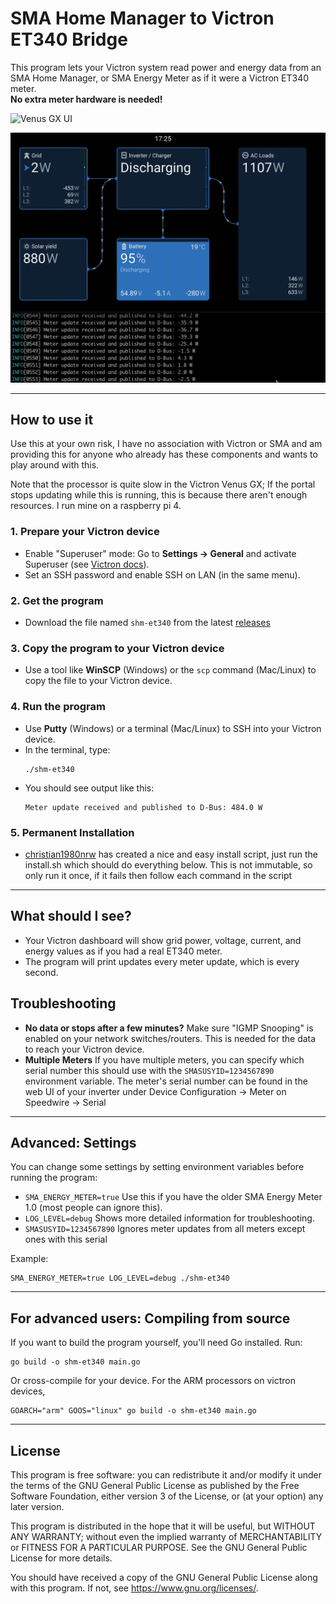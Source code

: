 # SMA Home Manager to Victron ET340 Bridge

This program lets your Victron system read power and energy data from an SMA Home Manager, or SMA Energy Meter as if it were a Victron ET340 meter.  
**No extra meter hardware is needed!**

![Venus GX UI](img/meter_sample.gif)

![Venus UI v2](img/victron_gui_v2.gif)

---

## How to use it

Use this at your own risk, I have no association with Victron or SMA and am providing
this for anyone who already has these components and wants to play around with this.

Note that the processor is quite slow in the Victron Venus GX; If the portal stops updating while this is running, this is because there aren't enough resources. I run mine on a raspberry pi 4.

### 1. Prepare your Victron device

- Enable "Superuser" mode:
  Go to **Settings → General** and activate Superuser (see [Victron docs](https://www.victronenergy.com/live/ccgx:root_access)).
- Set an SSH password and enable SSH on LAN (in the same menu).

### 2. Get the program

- Download the file named `shm-et340` from the latest [releases](https://github.com/mitchese/shm-et340/releases)

### 3. Copy the program to your Victron device

- Use a tool like **WinSCP** (Windows) or the `scp` command (Mac/Linux) to copy the file to your Victron device.

### 4. Run the program

- Use **Putty** (Windows) or a terminal (Mac/Linux) to SSH into your Victron device.
- In the terminal, type:
  ```
  ./shm-et340
  ```
- You should see output like this:
  ```
  Meter update received and published to D-Bus: 484.0 W
  ```
### 5. Permanent Installation

- [christian1980nrw](https://github.com/christian1980nrw) has created a nice and easy install script, just run the install.sh which should do everything below. This is not immutable, so only run it once, if it fails then follow each command in the script

---

## What should I see?

- Your Victron dashboard will show grid power, voltage, current, and energy values as if you had a real ET340 meter.
- The program will print updates every meter update, which is every second.

## Troubleshooting

- **No data or stops after a few minutes?**
  Make sure "IGMP Snooping" is enabled on your network switches/routers. This is needed for the data to reach your Victron device.
- **Multiple Meters**
  If you have multiple meters, you can specify which serial number this should use with the `SMASUSYID=1234567890` environment variable. The meter's serial number can be found in the web UI of your inverter under Device Configuration -> Meter on Speedwire -> Serial

---

## Advanced: Settings

You can change some settings by setting environment variables before running the program:

- `SMA_ENERGY_METER=true`
  Use this if you have the older SMA Energy Meter 1.0 (most people can ignore this).
- `LOG_LEVEL=debug`
  Shows more detailed information for troubleshooting.
- `SMASUSYID=1234567890`
  Ignores meter updates from all meters except ones with this serial


Example:
```
SMA_ENERGY_METER=true LOG_LEVEL=debug ./shm-et340
```

---

## For advanced users: Compiling from source

If you want to build the program yourself, you'll need Go installed.
Run:
```
go build -o shm-et340 main.go
```
Or cross-compile for your device. For the ARM processors on victron devices,
```
GOARCH="arm" GOOS="linux" go build -o shm-et340 main.go
```

---

## License

This program is free software: you can redistribute it and/or modify it under the terms of the GNU General Public License as published by the Free Software Foundation, either version 3 of the License, or (at your option) any later version.

This program is distributed in the hope that it will be useful, but WITHOUT ANY WARRANTY; without even the implied warranty of MERCHANTABILITY or FITNESS FOR A PARTICULAR PURPOSE. See the GNU General Public License for more details.

You should have received a copy of the GNU General Public License along with this program. If not, see https://www.gnu.org/licenses/.

